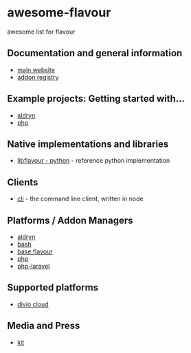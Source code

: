 # awesome-flavour
awesome list for flavour

## Documentation and general information

* [main website](https://www.flavours.dev)
* [addon registry](https://addons.flavours.dev)


## Example projects: Getting started with...

* [aldryn](https://github.com/flavours/getting-started-with-aldryn) 
* [php](https://github.com/flavours/getting-started-with-php) 


## Native implementations and libraries

* [libflavour - python](https://github.com/flavours/libflavour) - reference python implementation

## Clients

* [cli](https://github.com/flavours/cli) - the command line client, written in node


## Platforms / Addon Managers

* [aldryn](https://github.com/flavours/fam-aldryn) 
* [bash](https://github.com/flavours/fam-bash) 
* [base flavour](https://github.com/flavours/fam-flavour) 
* [php](https://github.com/flavours/fam-php) 
* [php-laravel](https://github.com/flavours/fam-php-laravel) 

## Supported platforms

* [divio cloud](https://www.divio.com)

## Media and Press

* [kit](https://github.com/flavours/mediakit)
